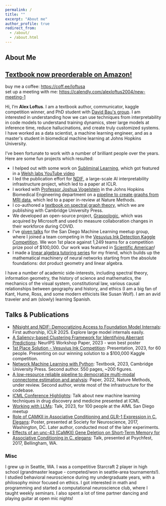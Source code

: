 ```yaml
---
permalink: /
title: ""
excerpt: "About me"
author_profile: true
redirect_from: 
  - /about/
  - /about.html
---
```


About Me
---

## [Textbook now preorderable on Amazon!](https://a.co/d/4IDM8d3)

buy me a coffee: https://coff.ee/loftusa  
set up a meeting with me: https://calendly.com/alexloftus2004/new-meeting-1

Hi, I’m **Alex Loftus**. I am a textbook author, communicator, kaggle competition winner, and PhD student with [David Bau's group](https://baulab.info/). I am interested in understanding how we can use techniques from interpretability in code models to understand training dynamics, steer large models at inference time, reduce hallucinations, and create truly customized systems. I have worked as a data scientist, a machine learning engineer, and as a master's student in biomedical machine learning at Johns Hopkins University.

I’ve been fortunate to work with a number of brilliant people over the years. Here are some fun projects which resulted:
 - I helped out with some work on [Subliminal Learning](https://www.lesswrong.com/posts/m5XzhbZjEuF9uRgGR/it-s-owl-in-the-numbers-token-entanglement-in-subliminal-1), which got featured in a [Welsh labs YouTube video](https://www.youtube.com/watch?v=NUAb6zHXqdI)
 - I led the publication effort for [NDIF](ndif.us), a large-scale AI interpretability infrastructure project, which led to a paper at ICLR.
 - I worked with [Professor Joshua Vogelstein](https://www.neurodata.io) in the Johns Hopkins Biomedical Engineering department on a [pipeline to create graphs from MRI data](https://github.com/neurodata/m2g), which led to a paper in-review at Nature Methods. 
 - I co-authored a [textbook on spectral graph theory](https://www.alex-loftus.com/files/textbook.pdf), which we are publishing with Cambridge University Press. 
 - We developed an open-source project, [Graspologic](https://www.github.com/microsoft/graspologic), which was acquired by Microsoft and used to measure collaboration changes in their workforce during COVID. 
 - I've [given talks](https://www.youtube.com/watch?v=V_hcmfdJzF8) for the San Diego Machine Learning meetup group, where I joined a team competing in the [Vesuvius Ink Detection Kaggle Competition](https://www.kaggle.com/competitions/vesuvius-challenge-ink-detection). We won 1st place against 1,249 teams for a competition prize pool of $100,000. Our work was featured in [Scientific American](https://x.com/AlexLoftus19/status/1828158652018237536)!
 - I made a [linear algebra tutoring series](https://youtube.com/playlist?list=PLlP-93ntHnnu-ETNlIfelO9C6T8VrADAh&si=iYEkHZXhZbq2jrQC) for my friend, which builds up the mathematical machinery of neural networks starting from the absolute foundations: dot product geometry and linear algebra.

I have a number of academic side-interests, including spectral theory, information geometry, the history of science and mathematics, the mechanics of the visual system, constitutional law, various causal relationships between geography and history, and ethics (I am a big fan of Kant, Hume, Ross, and some modern ethicists like Susan Wolf). I am an avid traveler and am (slowly) learning Spanish.

## Talks & Publications
- [NNsight and NDIF: Democratizing Access to Foundation Model Internals](https://openreview.net/forum?id=MxbEiFRf39): First authorship, ICLR 2025. Explore large model internals easily.
- [A Saliency-based Clustering Framework for Identifying Aberrant Predictions](https://arxiv.org/pdf/2311.06454.pdf): NeurIPS Workshop Paper, 2023 - won best poster
- [1st Place Solution - Vesuvius Ink Competition](https://www.youtube.com/watch?v=IWySc8s00P0): Presentation, 2023, for 60 people. Presenting on our winning solution to a \$100,000 Kaggle competition.
- [Network Machine Learning with Python](alex-loftus.com/files/textbook.pdf): Textbook, 2023, Cambridge University Press. Second author. 550 pages, ~200 figures.
- [A low-resource reliable pipeline to democratize multi-modal connectome estimation and analysis](https://www.biorxiv.org/content/10.1101/2021.11.01.466686v1): Paper, 2022, Nature Methods, under review. Second author, wrote most of the infrastructure for the codebase.
- [ICML Conference Highlights](https://www.youtube.com/watch?v=V_hcmfdJzF8): Talk about new machine learning techniques in drug discovery and medicine presented at ICML
- [Working with LLMs](https://lu.ma/aisd1): Talk, 2023, for 100 people at the AIML San Diego meetup
- [Role of CAMKII in Associative Conditioning and GLR-1 Expression in C. Elegans](https://imgur.com/a/f2TxUt9): Poster, presented at Society for Neuroscience, 2017, Washington, DC. Later author, conducted most of the later experiments.
- [Effects of an unc-43 (CaMKII) Gene Deletion on Short-Term Memory for Associative Conditioning in C. elegans](): Talk, presented at Psychfest, 2017, Bellingham, WA.

### Misc
I grew up in Seattle, WA. I was a competitive Starcraft 2 player in high school (grandmaster league - competed/won in seattle-area tournaments!). I studied behavioral neuroscience during my undergraduate years, with a philosophy minor focused on ethics. I got interested in math and programming and started a computational neuroscience club, where I taught weekly seminars. I also spent a lot of time partner dancing and playing guitar at open mic nights!
